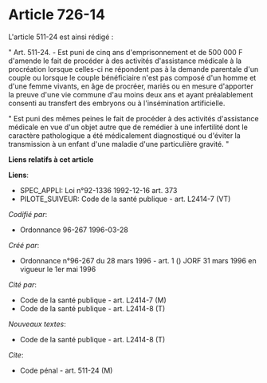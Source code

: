 # Article 726-14

L'article 511-24 est ainsi rédigé :

" Art. 511-24. - Est puni de cinq ans d'emprisonnement et de 500 000 F d'amende le fait de procéder à des activités
d'assistance médicale à la procréation lorsque celles-ci ne répondent pas à la demande parentale d'un couple ou lorsque le
couple bénéficiaire n'est pas composé d'un homme et d'une femme vivants, en âge de procréer, mariés ou en mesure d'apporter
la preuve d'une vie commune d'au moins deux ans et ayant préalablement consenti au transfert des embryons ou à l'insémination
artificielle.

" Est puni des mêmes peines le fait de procéder à des activités d'assistance médicale en vue d'un objet autre que de remédier
à une infertilité dont le caractère pathologique a été médicalement diagnostiqué ou d'éviter la transmission à un enfant
d'une maladie d'une particulière gravité. "

**Liens relatifs à cet article**

**Liens**:

  - SPEC_APPLI: Loi n°92-1336 1992-12-16 art. 373
  - PILOTE_SUIVEUR: Code de la santé publique - art. L2414-7 (VT)

_Codifié par_:

  - Ordonnance 96-267 1996-03-28

_Créé par_:

  - Ordonnance n°96-267 du 28 mars 1996 - art. 1 () JORF 31 mars 1996 en vigueur le 1er mai 1996

_Cité par_:

  - Code de la santé publique - art. L2414-7 (M)
  - Code de la santé publique - art. L2414-8 (T)

_Nouveaux textes_:

  - Code de la santé publique - art. L2414-8 (T)

_Cite_:

  - Code pénal - art. 511-24 (M)
